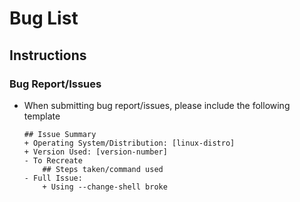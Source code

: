 # Bug List

## Instructions
### Bug Report/Issues
- When submitting bug report/issues, please include the following template
    ```
    ## Issue Summary
    + Operating System/Distribution: [linux-distro]
    + Version Used: [version-number]
    - To Recreate
        ## Steps taken/command used
    - Full Issue: 
        + Using --change-shell broke
    ```


